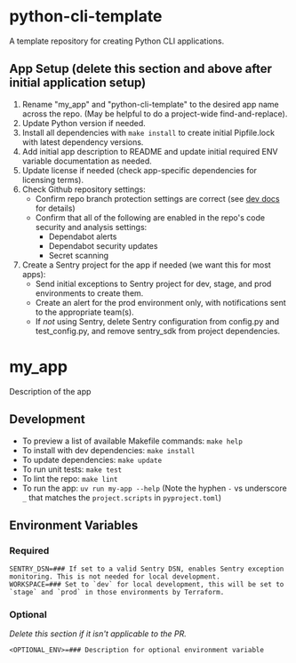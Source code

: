 # python-cli-template

A template repository for creating Python CLI applications.

## App Setup (delete this section and above after initial application setup)

1. Rename "my_app" and "python-cli-template" to the desired app name across the repo. (May be helpful to do a project-wide find-and-replace).
2. Update Python version if needed.
3. Install all dependencies with `make install`  to create initial Pipfile.lock with latest dependency versions.
4. Add initial app description to README and update initial required ENV variable documentation as needed.
5. Update license if needed (check app-specific dependencies for licensing terms).
6. Check Github repository settings:
   - Confirm repo branch protection settings are correct (see [dev docs](https://mitlibraries.github.io/guides/basics/github.html) for details)
   - Confirm that all of the following are enabled in the repo's code security and analysis settings:
      - Dependabot alerts
      - Dependabot security updates
      - Secret scanning
7. Create a Sentry project for the app if needed (we want this for most apps):
   - Send initial exceptions to Sentry project for dev, stage, and prod environments to create them.
   - Create an alert for the prod environment only, with notifications sent to the appropriate team(s).
   - If *not* using Sentry, delete Sentry configuration from config.py and test_config.py, and remove sentry_sdk from project dependencies.

# my_app

Description of the app

## Development

- To preview a list of available Makefile commands: `make help`
- To install with dev dependencies: `make install`
- To update dependencies: `make update`
- To run unit tests: `make test`
- To lint the repo: `make lint`
- To run the app: `uv run my-app --help` (Note the hyphen `-` vs underscore `_` that matches the `project.scripts` in `pyproject.toml`)

## Environment Variables

### Required

```shell
SENTRY_DSN=### If set to a valid Sentry DSN, enables Sentry exception monitoring. This is not needed for local development.
WORKSPACE=### Set to `dev` for local development, this will be set to `stage` and `prod` in those environments by Terraform.
```

### Optional

_Delete this section if it isn't applicable to the PR._

```shell
<OPTIONAL_ENV>=### Description for optional environment variable
```




